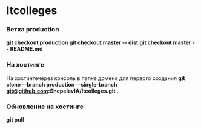 # Itcolleges

### Ветка production
**git checkout production**
**git checkout master -- dist**
**git checkout master -- README.md** 

### На хостинге
На хостингечерез консоль в папке домена для первого создания
**git clone --branch production --single-branch git@github.com:ShepelevIA/Itcolleges.git .**

### Обновление на хостинге
**git pull**
